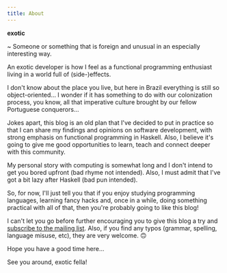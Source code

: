 ```yaml
---
title: About
---
```


**exotic**

  ~ Someone or something that is foreign and unusual in an especially
  interesting way.

An exotic developer is how I feel as a functional programming enthusiast living
in a world full of (side-)effects.

I don't know about the place you live, but here in Brazil everything is still so
object-oriented... I wonder if it has something to do with our colonization
process, you know, all that imperative culture brought by our fellow Portuguese
conquerors...

Jokes apart, this blog is an old plan that I've decided to put in practice so
that I can share my findings and opinions on software development, with strong
emphasis on functional programming in Haskell. Also, I believe it's going to
give me good opportunities to learn, teach and connect deeper with this
community.

My personal story with computing is somewhat long and I don't intend to get you
bored upfront (bad rhyme not intended). Also, I must admit that I've got a bit
lazy after Haskell (bad pun intended).

So, for now, I'll just tell you that if you enjoy studying programming
languages, learning fancy hacks and, once in a while, doing something practical
with all of that, then you're probably going to like this blog!

I can't let you go before further encouraging you to give this blog a try and
[subscribe to the mailing list](#). Also, if you find any typos (grammar,
spelling, language misuse, etc), they are very welcome. 🙃

Hope you have a good time here...

See you around, exotic fella!
